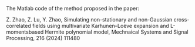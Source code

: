 The Matlab code of the method proposed in the paper:

Z. Zhao, Z. Lu, Y. Zhao, Simulating non-stationary and non-Gaussian cross-correlated fields using multivariate Karhunen–Loève expansion and L-momentsbased Hermite polynomial model, Mechnaical Systems and Signal Processing, 216 (2024) 111480
